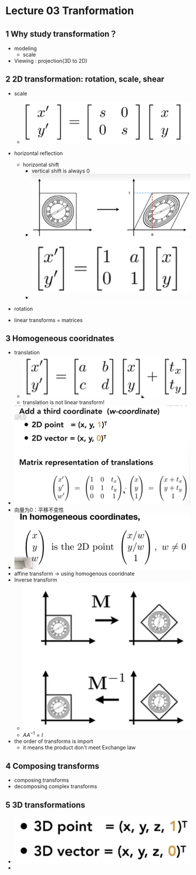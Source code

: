 # Lecture 03 Tranformation



## 1 Why study transformation？

- modeling
  - scale
- Viewing : projection(3D to 2D)



## 2 2D transformation: rotation, scale, shear

- scale 
  - ![image-20221101164400185](assets/image-20221101164400185-16672923121351.png)

- horizontal reflection

  - horizontal shift
    - vertical shift is always 0
    - ![image-20221101164647142](assets/image-20221101164647142.png)
    - ![image-20221101164736030](assets/image-20221101164736030.png)

- rotation

- linear transforms = matrices

  

## 3 Homogeneous cooridnates

- translation
  - ![image-20221101170554419](assets/image-20221101170554419.png)
  - translation is not linear transform!
- ![image-20221101170818883](assets/image-20221101170818883.png)
- 向量为0：平移不变性
- ![image-20221101171046158](assets/image-20221101171046158.png)
- affine transform $\rightarrow$ using homogenous cooridnate
- Inverse transform
  - ![image-20221101171332916](assets/image-20221101171332916.png)
  - $AA^{-1}=I$
- the order of transforms is import 
  - it means the product don't meet  Exchange law

## 4 Composing transforms

- composing transforms
- decomposing complex transforms

## 5 3D transformations

- ![image-20221101172026656](assets/image-20221101172026656.png)
- 